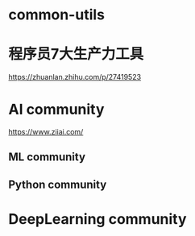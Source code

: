 # common-utils
# 程序员7大生产力工具
https://zhuanlan.zhihu.com/p/27419523
# AI community
https://www.ziiai.com/

## ML community


## Python community


# DeepLearning community
